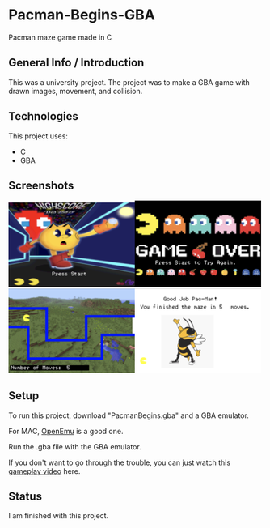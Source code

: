 # Pacman-Begins-GBA
Pacman maze game made in C

## General Info / Introduction
This was a university project. The project was to make a GBA game with drawn images, movement, and collision.

## Technologies
This project uses:
 * C
 * GBA

## Screenshots
<img src="https://github.com/johnpham99/Pacman-Begins-GBA/blob/main/Screenshots/1.png" width="250"><img src="https://github.com/johnpham99/Pacman-Begins-GBA/blob/main/Screenshots/2.png" width="250"><img src="https://github.com/johnpham99/Pacman-Begins-GBA/blob/main/Screenshots/3.png" width="250"><img src="https://github.com/johnpham99/Pacman-Begins-GBA/blob/main/Screenshots/4.png" width="250">

## Setup
To run this project, download "PacmanBegins.gba" and a GBA emulator.

For MAC, <a href="http://openemu.org/">OpenEmu</a> is a good one.

Run the .gba file with the GBA emulator.

If you don't want to go through the trouble, you can just watch this <a href="https://www.youtube.com/watch?v=5dj9m7D6YTw">gameplay video</a> here.

## Status
I am finished with this project.
